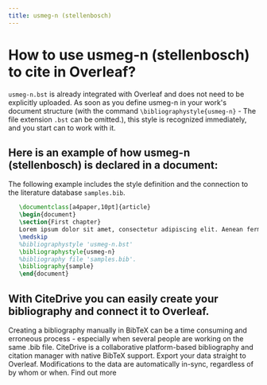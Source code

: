 ```yaml
---
title: usmeg-n (stellenbosch)
---
```


# How to use usmeg-n (stellenbosch) to cite in Overleaf? 
`usmeg-n.bst` is already integrated with Overleaf and does not need to be explicitly uploaded. As soon as you define usmeg-n in your work's document structure (with the command `\bibliographystyle{usmeg-n}` - The file extension `.bst` can be omitted.), this style is recognized immediately, and you start can to work with it.

## Here is an example of how usmeg-n (stellenbosch) is declared in a document:
The following example includes the style definition and the connection to the literature database `samples.bib`.
```tex
   \documentclass[a4paper,10pt]{article}
   \begin{document}
   \section{First chapter}
   Lorem ipsum dolor sit amet, consectetur adipiscing elit. Aenean fermentum justo massa, ut maximus mauris sodales et. Aenean vel elit a erat rhoncus pharetra.
   \medskip
   %bibliographystyle 'usmeg-n.bst'
   \bibliographystyle{usmeg-n}
   %bibliography file 'samples.bib'.
   \bibliography{sample}
   \end{document}
```

## With CiteDrive you can easily create your bibliography and connect it to Overleaf. 
Creating a bibliography manually in BibTeX can be a time consuming and erroneous process - especially when several people are working on the same .bib file. CiteDrive is a collaborative platform-based bibliography and citation manager with native BibTeX support. Export your data straight to Overleaf. Modifications to the data are automatically in-sync, regardless of by whom or when. Find out more